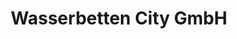 ---
title: "Wasserbetten City GmbH"
url: /buchholz-in-der-nordheide/wasserbetten-city-gmbh/
shop: Betten
---